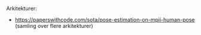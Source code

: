 Arkitekturer:
* https://paperswithcode.com/sota/pose-estimation-on-mpii-human-pose (samling over flere arkitekturer)